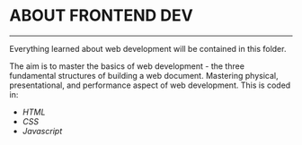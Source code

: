 # ABOUT FRONTEND DEV
---

Everything learned about web development will be contained in this folder. 

The aim is to master the basics of web development - the three fundamental structures of 
building a web document. Mastering physical, presentational, and performance aspect of web
development. This is coded in:
+ *HTML*
+ *CSS*
+ *Javascript* 

